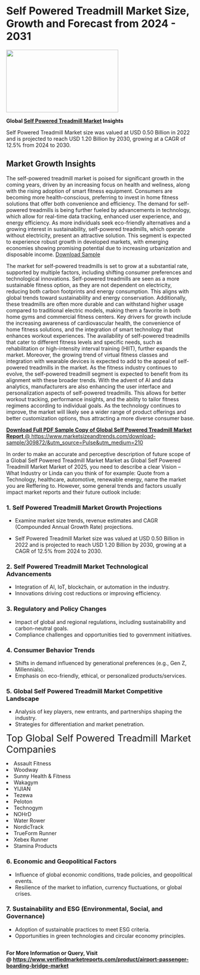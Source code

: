 <H1>Self Powered Treadmill Market Size, Growth and Forecast from 2024 - 2031</H1><img class="aligncenter size-medium wp-image-584254" src="https://thirdeyenews.in/wp-content/uploads/2024/09/Global-Market-Research-300x168.jpeg" alt="" width="300" height="168" /><p><strong>Global&nbsp;<a href="https://www.marketsizeandtrends.com/download-sample/309872/&amp;utm_source=Pulse&amp;utm_medium=210">Self Powered Treadmill Market</a> Insights</strong></p><p>Self Powered Treadmill Market size was valued at USD 0.50 Billion in 2022 and is projected to reach USD 1.20 Billion by 2030, growing at a CAGR of 12.5% from 2024 to 2030.</p><p><h2>Market Growth Insights</h2> <p>The self-powered treadmill market is poised for significant growth in the coming years, driven by an increasing focus on health and wellness, along with the rising adoption of smart fitness equipment. Consumers are becoming more health-conscious, preferring to invest in home fitness solutions that offer both convenience and efficiency. The demand for self-powered treadmills is being further fueled by advancements in technology, which allow for real-time data tracking, enhanced user experience, and energy efficiency. As more individuals seek eco-friendly alternatives and a growing interest in sustainability, self-powered treadmills, which operate without electricity, present an attractive solution. This segment is expected to experience robust growth in developed markets, with emerging economies showing promising potential due to increasing urbanization and disposable income. <a href="#">Download Sample</a></p> <p>The market for self-powered treadmills is set to grow at a substantial rate, supported by multiple factors, including shifting consumer preferences and technological innovations. Self-powered treadmills are seen as a more sustainable fitness option, as they are not dependent on electricity, reducing both carbon footprints and energy consumption. This aligns with global trends toward sustainability and energy conservation. Additionally, these treadmills are often more durable and can withstand higher usage compared to traditional electric models, making them a favorite in both home gyms and commercial fitness centers. Key drivers for growth include the increasing awareness of cardiovascular health, the convenience of home fitness solutions, and the integration of smart technology that enhances workout experiences. The availability of self-powered treadmills that cater to different fitness levels and specific needs, such as rehabilitation or high-intensity interval training (HIIT), further expands the market. Moreover, the growing trend of virtual fitness classes and integration with wearable devices is expected to add to the appeal of self-powered treadmills in the market. As the fitness industry continues to evolve, the self-powered treadmill segment is expected to benefit from its alignment with these broader trends. With the advent of AI and data analytics, manufacturers are also enhancing the user interface and personalization aspects of self-powered treadmills. This allows for better workout tracking, performance insights, and the ability to tailor fitness regimens according to individual goals. As the technology continues to improve, the market will likely see a wider range of product offerings and better customization options, thus attracting a more diverse consumer base. <a href="#"></p><p><span class=""><strong>Download Full PDF Sample Copy of Global Self Powered Treadmill Market Report</strong> @ <a href="https://www.marketsizeandtrends.com/download-sample/309872/&amp;utm_source=Pulse&amp;utm_medium=210" target="_blank">https://www.marketsizeandtrends.com/download-sample/309872/&amp;utm_source=Pulse&amp;utm_medium=210</a></span></p><p>In order to make an accurate and perceptive description of future scope of a Global&nbsp;Self Powered Treadmill Market Market as Global&nbsp;Self Powered Treadmill Market Market of 2025, you need to describe a clear Vision &ndash; What Industry or Linda can you think of for example: Quote from a Technology, healthcare, automotive, renewable energy, name the market you are Reffering to. However, some general trends and factors usually impact market reports and their future outlook include:</p><h3>1.&nbsp;<strong>Self Powered Treadmill Market Growth Projections</strong></h3><ul><li>Examine market size trends, revenue estimates and CAGR (Compounded Annual Growth Rate) projections.</li><li><p>Self Powered Treadmill Market size was valued at USD 0.50 Billion in 2022 and is projected to reach USD 1.20 Billion by 2030, growing at a CAGR of 12.5% from 2024 to 2030.</p></li></ul><h3>2.&nbsp;<strong>Self Powered Treadmill Market Technological Advancements</strong></h3><ul><li>Integration of AI, IoT, blockchain, or automation in the industry.</li><li>Innovations driving cost reductions or improving efficiency.</li></ul><h3>3.&nbsp;<strong>Regulatory and Policy Changes</strong></h3><ul><li>Impact of global and regional regulations, including sustainability and carbon-neutral goals.</li><li>Compliance challenges and opportunities tied to government initiatives.</li></ul><h3>4.&nbsp;<strong>Consumer Behavior Trends</strong></h3><ul><li>Shifts in demand influenced by generational preferences (e.g., Gen Z, Millennials).</li><li>Emphasis on eco-friendly, ethical, or personalized products/services.</li></ul><h3>5.&nbsp;<strong>Global Self Powered Treadmill Market Competitive Landscape</strong></h3><ul><li>Analysis of key players, new entrants, and partnerships shaping the industry.</li><li>Strategies for differentiation and market penetration.</li></ul><p data-pm-slice="1 1 []"><span style="color: inherit; font-family: inherit; font-size: 25px;">Top Global Self Powered Treadmill Market Companies</span></p><div class="" data-test-id=""><p><li>Assault Fitness</li><li> Woodway</li><li> Sunny Health & Fitness</li><li> Wakagym</li><li> YIJIAN</li><li> Tezewa</li><li> Peloton</li><li> Technogym</li><li> NOHrD</li><li> Water Rower</li><li> NordicTrack</li><li> TrueForm Runner</li><li> Xebex Runner</li><li> Stamina Products</li></p></div><h3>6.&nbsp;<strong>Economic and Geopolitical Factors</strong></h3><ul><li>Influence of global economic conditions, trade policies, and geopolitical events.</li><li>Resilience of the market to inflation, currency fluctuations, or global crises.</li></ul><h3>7.&nbsp;<strong>Sustainability and ESG (Environmental, Social, and Governance)</strong></h3><ul><li>Adoption of sustainable practices to meet ESG criteria.</li><li>Opportunities in green technologies and circular economy principles.</li></ul><h2><strong style="font-size: 14px;">For More Information or Query, Visit @&nbsp;</strong><a style="background-color: #ffffff; font-size: 14px;" href="https://www.marketsizeandtrends.com/report/self-powered-treadmill-market/" target="_blank">https://www.verifiedmarketreports.com/product/airport-passenger-boarding-bridge-market</a></h2>
